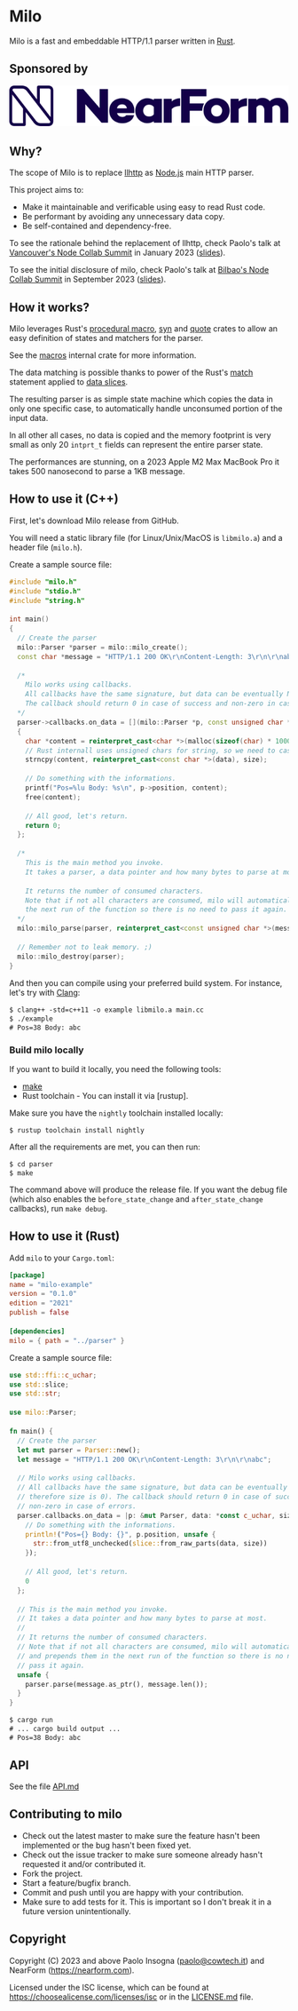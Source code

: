 # Milo

Milo is a fast and embeddable HTTP/1.1 parser written in [Rust][rust].

## Sponsored by

[![NearForm](./docs/assets/nearform.svg)][nearform]

## Why?

The scope of Milo is to replace [llhttp] as [Node.js] main HTTP parser.

This project aims to:

- Make it maintainable and verificable using easy to read Rust code.
- Be performant by avoiding any unnecessary data copy.
- Be self-contained and dependency-free.

To see the rationale behind the replacement of llhttp, check Paolo's talk at [Vancouver's Node Collab Summit][vancouver-talk] in January 2023 ([slides][vancouver-slides]).

To see the initial disclosure of milo, check Paolo's talk at [Bilbao's Node Collab Summit][bilbao-talk] in September 2023 ([slides][bilbao-slides]).

## How it works?

Milo leverages Rust's [procedural macro], [syn] and [quote] crates to allow an easy definition of states and matchers for the parser.

See the [macros](./macros/README.md) internal crate for more information.

The data matching is possible thanks to power of the Rust's [match] statement applied to [data slices][match-slice].

The resulting parser is as simple state machine which copies the data in only one specific case, to automatically handle unconsumed portion of the input data.

In all other all cases, no data is copied and the memory footprint is very small as only 20 `intprt_t` fields can represent the entire parser state.

The performances are stunning, on a 2023 Apple M2 Max MacBook Pro it takes 500 nanosecond to parse a 1KB message.

## How to use it (C++)

First, let's download Milo release from GitHub.

You will need a static library file (for Linux/Unix/MacOS is `libmilo.a`) and a header file (`milo.h`).

Create a sample source file:

```cpp
#include "milo.h"
#include "stdio.h"
#include "string.h"

int main()
{
  // Create the parser
  milo::Parser *parser = milo::milo_create();
  const char *message = "HTTP/1.1 200 OK\r\nContent-Length: 3\r\n\r\nabc";

  /*
    Milo works using callbacks.
    All callbacks have the same signature, but data can be eventually NULL (and therefore size is 0).
    The callback should return 0 in case of success and non-zero in case of errors.
  */
  parser->callbacks.on_data = [](milo::Parser *p, const unsigned char *data, uintptr_t size) -> intptr_t
  {
    char *content = reinterpret_cast<char *>(malloc(sizeof(char) * 1000));
    // Rust internall uses unsigned chars for string, so we need to cast.
    strncpy(content, reinterpret_cast<const char *>(data), size);

    // Do something with the informations.
    printf("Pos=%lu Body: %s\n", p->position, content);
    free(content);

    // All good, let's return.
    return 0;
  };

  /*
    This is the main method you invoke.
    It takes a parser, a data pointer and how many bytes to parse at most.

    It returns the number of consumed characters.
    Note that if not all characters are consumed, milo will automatically copies and prepends them in
    the next run of the function so there is no need to pass it again.
  */
  milo::milo_parse(parser, reinterpret_cast<const unsigned char *>(message), strlen(message));

  // Remember not to leak memory. ;)
  milo::milo_destroy(parser);
}
```

And then you can compile using your preferred build system. For instance, let's try with [Clang]:

```shell
$ clang++ -std=c++11 -o example libmilo.a main.cc
$ ./example
# Pos=38 Body: abc
```

### Build milo locally

If you want to build it locally, you need the following tools:

- [make]
- Rust toolchain - You can install it via [rustup].

Make sure you have the `nightly` toolchain installed locally:

```shell
$ rustup toolchain install nightly
```

After all the requirements are met, you can then run:

```shell
$ cd parser
$ make
```

The command above will produce the release file.
If you want the debug file (which also enables the `before_state_change` and `after_state_change` callbacks), run `make debug`.

## How to use it (Rust)

Add `milo` to your `Cargo.toml`:

```toml
[package]
name = "milo-example"
version = "0.1.0"
edition = "2021"
publish = false

[dependencies]
milo = { path = "../parser" }
```

Create a sample source file:

```rust
use std::ffi::c_uchar;
use std::slice;
use std::str;

use milo::Parser;

fn main() {
  // Create the parser
  let mut parser = Parser::new();
  let message = "HTTP/1.1 200 OK\r\nContent-Length: 3\r\n\r\nabc";

  // Milo works using callbacks.
  // All callbacks have the same signature, but data can be eventually NULL (and
  // therefore size is 0). The callback should return 0 in case of success and
  // non-zero in case of errors.
  parser.callbacks.on_data = |p: &mut Parser, data: *const c_uchar, size: usize| -> isize {
    // Do something with the informations.
    println!("Pos={} Body: {}", p.position, unsafe {
      str::from_utf8_unchecked(slice::from_raw_parts(data, size))
    });

    // All good, let's return.
    0
  };

  // This is the main method you invoke.
  // It takes a data pointer and how many bytes to parse at most.
  //
  // It returns the number of consumed characters.
  // Note that if not all characters are consumed, milo will automatically copies
  // and prepends them in the next run of the function so there is no need to
  // pass it again.
  unsafe {
    parser.parse(message.as_ptr(), message.len());
  }
}
```

```shell
$ cargo run
# ... cargo build output ...
# Pos=38 Body: abc
```

## API

See the file [API.md](./docs/API.md)

## Contributing to milo

- Check out the latest master to make sure the feature hasn't been implemented or the bug hasn't been fixed yet.
- Check out the issue tracker to make sure someone already hasn't requested it and/or contributed it.
- Fork the project.
- Start a feature/bugfix branch.
- Commit and push until you are happy with your contribution.
- Make sure to add tests for it. This is important so I don't break it in a future version unintentionally.

## Copyright

Copyright (C) 2023 and above Paolo Insogna (paolo@cowtech.it) and NearForm (https://nearform.com).

Licensed under the ISC license, which can be found at https://choosealicense.com/licenses/isc or in the [LICENSE.md](./LICENSE.md) file.

[rust]: https://www.rust-lang.org/
[nearform]: https://nearform.com
[llhttp]: https://github.com/nodejs/llhttp
[Node.js]: https://nodejs.org
[vancouver-talk]: https://youtube.com/watch?v=L-VONzXQ944
[vancouver-slides]: https://talks.cowtech.it/http-parser
[bilbao-talk]: http://localhost
[bilbao-slides]: https://talks.cowtech.it/milo/01
[isc]: https://choosealicense.com/licenses/isc
[procedural macro]: https://doc.rust-lang.org/reference/procedural-macros.html
[syn]: https://crates.io/crates/syn
[quote]: https://crates.io/crates/quote
[match]: https://doc.rust-lang.org/rust-by-example/flow_control/match.html
[match-slice]: https://doc.rust-lang.org/rust-by-example/flow_control/match/destructuring/destructure_slice.html
[make]: https://www.gnu.org/software/make/
[rust-up]: https://rustup.rs/
[Clang]: https://clang.llvm.org/
